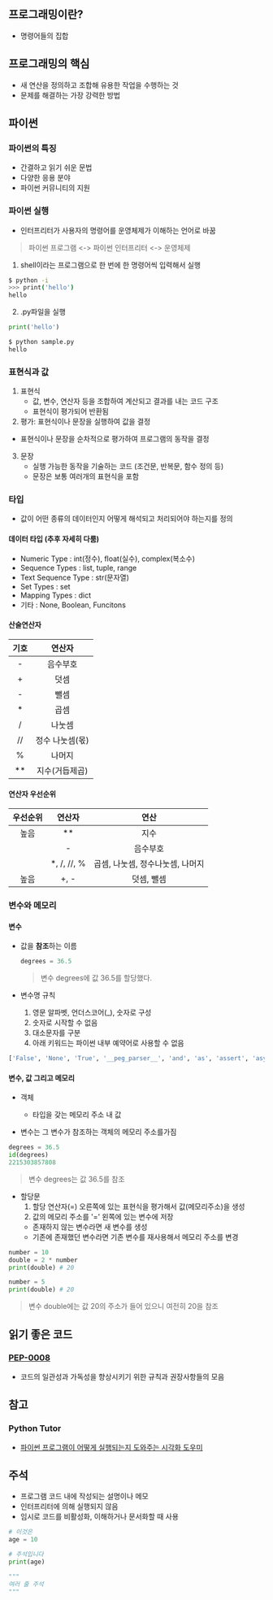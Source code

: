 ## 프로그래밍이란?
- 명령어들의 집합

## 프로그래밍의 핵심
- 새 연산을 정의하고 조합해 유용한 작업을 수행하는 것
- 문제를 해결하는 가장 강력한 방법


## 파이썬
### 파이썬의 특징
- 간결하고 읽기 쉬운 문법
- 다양한 응용 분야
- 파이썬 커뮤니티의 지원

### 파이썬 실행

- 인터프리터가 사용자의 명령어를 운영체제가 이해하는 언어로 바꿈
> 파이썬 프로그램 <-> 파이썬 인터프리터 <-> 운영체제

1. shell이라는 프로그램으로 한 번에 한 명령어씩 입력해서 실행

```bash
$ python -i
>>> print('hello')
hello
```
2. .py파일을 실행
```python
print('hello')
```
```bash
$ python sample.py
hello
```
### 표현식과 값
1. 표현식
    - 값, 변수, 연산자 등을 조합하여 계산되고 결과를 내는 코드 구조
    - 표현식이 평가되어 반환됨
2. 평가: 표현식이나 문장을 실행하여 값을 결정
  - 표현식이나 문장을 순차적으로 평가하여 프로그램의 동작을 결정
3. 문장
    - 실행 가능한 동작을 기술하는 코드 (조건문, 반복문, 함수 정의 등)
    - 문장은 보통 여러개의 표현식을 포함

### 타입

- 값이 어떤 종류의 데이터인지 어떻게 해석되고 처리되어야 하는지를 정의

#### 데이터 타입 (추후 자세히 다룸)
  - Numeric Type : int(정수), float(실수), complex(복소수)
  - Sequence Types : list, tuple, range
  - Text Sequence Type : str(문자열)
  - Set Types : set
  - Mapping Types : dict
  - 기타 : None, Boolean, Funcitons

#### 산술연산자

  |기호|연산자|
  |:-------:|:-------:|
  |-|음수부호|
  |+|덧셈|
  |-|뺄셈|
  |*|곱셈|
  |/|나눗셈|
  |//|정수 나눗셈(몫)|
  |%|나머지|
  |**|지수(거듭제곱)|

#### 연산자 우선순위

  |우선순위|연산자|연산|
  |:-------:|:-------:|:-------:|
  |높음|**|지수|
  ||-|음수부호|
  ||*, /, //, %|곱셈, 나눗셈, 정수나눗셈, 나머지|
  |높음|+, -|덧셈, 뺄셈|



### 변수와 메모리

#### 변수
  - 값을 **참조**하는 이름
    ```python
    degrees = 36.5
    ```
    > 변수 degrees에 값 36.5를 할당했다.

  - 변수명 규칙
    1. 영문 알파벳, 언더스코어(_), 숫자로 구성
    2. 숫자로 시작할 수 없음
    3. 대소문자를 구분
    4. 아래 키워드는 파이썬 내부 예약어로 사용할 수 없음

```python
['False', 'None', 'True', '__peg_parser__', 'and', 'as', 'assert', 'async', 'await', 'break', 'class', 'continue', 'def', 'del', 'elif', 'else', 'except', 'finally', 'for', 'from', 'global', 'if', 'import', 'in', 'is', 'lambda', 'nonlocal', 'not', 'or', 'pass', 'raise', 'return', 'try', 'while', 'with', 'yield']
```

#### 변수, 값 그리고 메모리

  - 객체
      - 타입을 갖는 메모리 주소 내 값

  - 변수는 그 변수가 참조하는 객체의 메모리 주소를가짐
  ```python
  degrees = 36.5
  id(degrees)
  2215303857808
  ```
  > 변수 degrees는 값 36.5를 참조

  - 할당문
    1. 할당 연산자(=) 오른쪽에 있는 표현식을 평가해서 값(메모리주소)을 생성
    2. 값의 메모리 주소를 '=' 왼쪽에 있는 변수에 저장
    - 존재하지 않는 변수라면 새 변수를 생성
    - 기존에 존재했던 변수라면 기존 변수를 재사용해서 메모리 주소를 변경

  ```python
  number = 10
  double = 2 * number
  print(double) # 20

  number = 5
  print(double) # 20
  ``` 
  > 변수 double에는 값 20의 주소가 들어 있으니 여전히 20을 참조
## 읽기 좋은 코드
### [PEP-0008](https://peps.python.org/pep-0008/)
- 코드의 일관성과 가독성을 향상시키기 위한 규칙과 권장사항들의 모음

## 참고
### Python Tutor
  - [파이썬 프로그램이 어떻게 실행되는지 도와주는 시각화 도우미](https://pythontutor.com/)

## 주석
- 프로그램 코드 내에 작성되는 설명이나 메모
- 인터프리터에 의해 실행되지 않음
- 임시로 코드를 비활성화, 이해하거나 문서화할 때 사용

```python
# 이것은
age = 10

# 주석입니다
print(age)

"""
여러 줄 주석
"""
```